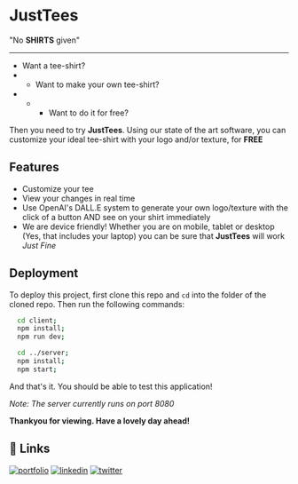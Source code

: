 
# JustTees

"No **SHIRTS** given"

--------------------------------------------
- Want a tee-shirt?
- - Want to make your own tee-shirt?
- - - Want to do it for free?

Then you need to try **JustTees**. Using our state of the art software, you can customize your ideal tee-shirt with your logo and/or texture, for **FREE**
## Features

- Customize your tee
- View your changes in real time
- Use OpenAI's DALL.E system to generate your own logo/texture with the click of a button AND see on your shirt immediately
- We are device friendly! Whether you are on mobile, tablet or desktop (Yes, that includes your laptop) you can be sure that **JustTees** will work *Just Fine*


## Deployment

To deploy this project, first clone this repo and `cd` into the folder of the cloned repo. Then run the following commands:

```bash
  cd client;
  npm install;
  npm run dev;

  cd ../server;
  npm install;
  npm start;
```
And that's it. You should be able to test this application!

*Note: The server currently runs on port 8080*

**Thankyou for viewing. Have a lovely day ahead!**

## 🔗 Links
[![portfolio](https://img.shields.io/badge/my_portfolio-000?style=for-the-badge&logo=ko-fi&logoColor=white)](https://www.theshekharmaharaj.com)
[![linkedin](https://img.shields.io/badge/linkedin-0A66C2?style=for-the-badge&logo=linkedin&logoColor=white)](https://www.linkedin.com/in/the-shekhar-maharaj/)
[![twitter](https://img.shields.io/badge/twitter-1DA1F2?style=for-the-badge&logo=twitter&logoColor=white)](https://twitter.com/therealsheko)

